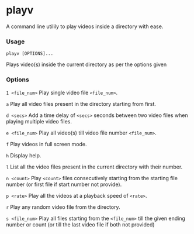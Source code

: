 # playv

A command line utilily to play videos inside a directory with ease.

### Usage
`playv [OPTIONS]...`

Plays video(s) inside the current directory as per the options given

### Options

`1 <file_num>`
Play single video file `<file_num>`.

`a`
Play all video files present in the directory starting from first.

`d <secs>`
Add a time delay of `<secs>` seconds between two video files when playing multiple video files.

`e <file_num>`
Play all video(s) till video file number `<file_num>`.

`f`
Play videos in full screen mode.

`h`
Display help.

`l`
List all the video files present in the current directory with their number.

`n <count>`
Play `<count>` files consecutively starting from the starting file number (or first file if start number not provide).

`p <rate>`
Play all the videos at a playback speed of `<rate>`.

`r`
Play any random video file from the directory.

`s <file_num>`
Play all files starting from the `<file_num>` till the given ending number or count (or till the last video file if both not provided)